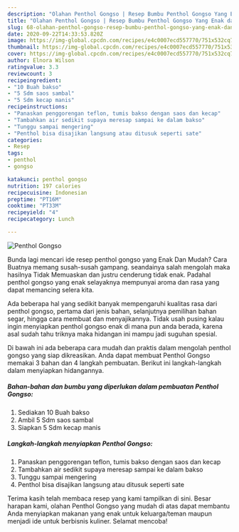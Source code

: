 ```yaml
---
description: "Olahan Penthol Gongso | Resep Bumbu Penthol Gongso Yang Enak dan Simpel"
title: "Olahan Penthol Gongso | Resep Bumbu Penthol Gongso Yang Enak dan Simpel"
slug: 68-olahan-penthol-gongso-resep-bumbu-penthol-gongso-yang-enak-dan-simpel
date: 2020-09-22T14:33:53.820Z
image: https://img-global.cpcdn.com/recipes/e4c0007ecd557770/751x532cq70/penthol-gongso-foto-resep-utama.jpg
thumbnail: https://img-global.cpcdn.com/recipes/e4c0007ecd557770/751x532cq70/penthol-gongso-foto-resep-utama.jpg
cover: https://img-global.cpcdn.com/recipes/e4c0007ecd557770/751x532cq70/penthol-gongso-foto-resep-utama.jpg
author: Elnora Wilson
ratingvalue: 3.3
reviewcount: 3
recipeingredient:
- "10 Buah bakso"
- "5 Sdm saos sambal"
- "5 Sdm kecap manis"
recipeinstructions:
- "Panaskan penggorengan teflon, tumis bakso dengan saos dan kecap"
- "Tambahkan air sedikit supaya meresap sampai ke dalam bakso"
- "Tunggu sampai mengering"
- "Penthol bisa disajikan langsung atau ditusuk seperti sate"
categories:
- Resep
tags:
- penthol
- gongso

katakunci: penthol gongso 
nutrition: 197 calories
recipecuisine: Indonesian
preptime: "PT16M"
cooktime: "PT33M"
recipeyield: "4"
recipecategory: Lunch

---
```



![Penthol Gongso](https://img-global.cpcdn.com/recipes/e4c0007ecd557770/751x532cq70/penthol-gongso-foto-resep-utama.jpg)

Bunda lagi mencari ide resep penthol gongso yang Enak Dan Mudah? Cara Buatnya memang susah-susah gampang. seandainya salah mengolah maka hasilnya Tidak Memuaskan dan justru cenderung tidak enak. Padahal penthol gongso yang enak selayaknya mempunyai aroma dan rasa yang dapat memancing selera kita.

Ada beberapa hal yang sedikit banyak mempengaruhi kualitas rasa dari penthol gongso, pertama dari jenis bahan, selanjutnya pemilihan bahan segar, hingga cara membuat dan menyajikannya. Tidak usah pusing kalau ingin menyiapkan penthol gongso enak di mana pun anda berada, karena asal sudah tahu triknya maka hidangan ini mampu jadi suguhan spesial.




Di bawah ini ada beberapa cara mudah dan praktis dalam mengolah penthol gongso yang siap dikreasikan. Anda dapat membuat Penthol Gongso memakai 3 bahan dan 4 langkah pembuatan. Berikut ini langkah-langkah dalam menyiapkan hidangannya.

<!--inarticleads1-->

##### Bahan-bahan dan bumbu yang diperlukan dalam pembuatan Penthol Gongso:

1. Sediakan 10 Buah bakso
1. Ambil 5 Sdm saos sambal
1. Siapkan 5 Sdm kecap manis




<!--inarticleads2-->

##### Langkah-langkah menyiapkan Penthol Gongso:

1. Panaskan penggorengan teflon, tumis bakso dengan saos dan kecap
1. Tambahkan air sedikit supaya meresap sampai ke dalam bakso
1. Tunggu sampai mengering
1. Penthol bisa disajikan langsung atau ditusuk seperti sate




Terima kasih telah membaca resep yang kami tampilkan di sini. Besar harapan kami, olahan Penthol Gongso yang mudah di atas dapat membantu Anda menyiapkan makanan yang enak untuk keluarga/teman maupun menjadi ide untuk berbisnis kuliner. Selamat mencoba!
